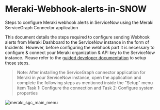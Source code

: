 # Meraki-Webhook-alerts-in-SNOW
Steps to configure Meraki webhook alerts in ServiceNow using the Meraki ServiceGraph Connector application

This document details the steps required to configure sending Webhook alerts from Meraki Dashboard to the ServiceNow instance in the form of Incidents.
However, before configuring the webhook part it is necessary to configure & connect your Meraki organization  & API key to the ServiceNow instance. Please refer to the [guided developer documentation](https://developer.cisco.com/meraki/build/servicenow/service-graph-connector-for-meraki) to setup those steps.
> Note: After installing the ServiceGraph connector application for Meraki in your ServiceNow instance, open the application and complete the following steps as mentioned inside the "Setup" menu item
Task 1: Configure the connection
and Task 2: Configure system properties

![meraki_sgc_main_menu](https://github.com/user-attachments/assets/845c8466-ce37-4dc1-8306-cbebef411d2f)

